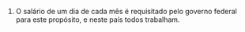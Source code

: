 ﻿1. O salário de um dia de cada mês é requisitado pelo governo federal para este propósito, e neste país todos trabalham.